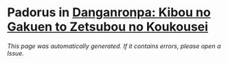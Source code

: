 # Padorus in [Danganronpa: Kibou no Gakuen to Zetsubou no Koukousei](https://myanimelist.net/manga/37917/Danganronpa__Kibou_no_Gakuen_to_Zetsubou_no_Koukousei)

###### This page was automatically generated. If it contains errors, please open a Issue.
